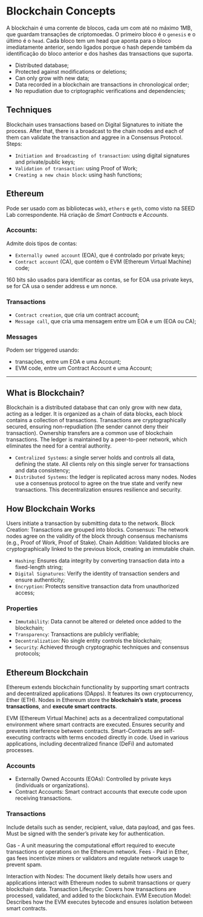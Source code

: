 # Blockchain Concepts

A blockchain é uma corrente de blocos, cada um com até no máximo 1MB, que guardam transações de criptomoedas. O primeiro bloco é o `genesis` e o último é o `head`. Cada bloco tem um head que aponta para o bloco imediatamente anterior, sendo ligados porque o hash depende também da identificação do bloco anterior e dos hashes das transactions que suporta.

- Distributed database;
- Protected against modifications or deletions;
- Can only grow with new data;
- Data recorded in a blockchain are transactions in chronological order;
- No repudiation due to criptographic verifications and dependencies;

## Techniques

Blockchain uses transactions based on Digital Signatures to initiate the process. After that, there is a broadcast to the chain nodes and each of them can validate the transaction and aggree in a Consensus Protocol. Steps:

- `Initiation and Broadcasting of transaction`: using digital signatures and private/public keys;
- `Validation of transaction`: using Proof of Work;
- `Creating a new chain block`: using hash functions;

## Ethereum

Pode ser usado com as bibliotecas `web3`, `ethers` e `geth`, como visto na SEED Lab correspondente. Há criação de *Smart Contracts* e *Accounts*.

### Accounts:

Admite dois tipos de contas:

- `Externally owned account` (EOA), que é controlado por private keys;
- `Contract account` (CA), que contém o EVM (Ethereum Virtual Machine) code;

160 bits são usados para identificar as contas, se for EOA usa private keys, se for CA usa o sender address e um nonce.

### Transactions

- `Contract creation`, que cria um contract account;
- `Message call`, que cria uma mensagem entre um EOA e um (EOA ou CA);

### Messages

Podem ser triggered usando:

- transações, entre um EOA e uma Account;
- EVM code, entre um Contract Account e uma Account;

--- 

## What is Blockchain?

Blockchain is a distributed database that can only grow with new data, acting as a ledger. It is organized as a chain of data blocks, each block contains a collection of transactions. Transactions are cryptographically secured, ensuring non-repudiation (the sender cannot deny their transaction). Ownership transfers are a common use of blockchain transactions. The ledger is maintained by a peer-to-peer network, which eliminates the need for a central authority.

- `Centralized Systems`: a single server holds and controls all data, defining the state. All clients rely on this single server for transactions and data consistency;
- `Distributed Systems`: the ledger is replicated across many nodes. Nodes use a consensus protocol to agree on the true state and verify new transactions. This decentralization ensures resilience and security.

## How Blockchain Works

Users initiate a transaction by submitting data to the network. Block Creation: Transactions are grouped into blocks. Consensus: The network nodes agree on the validity of the block through consensus mechanisms (e.g., Proof of Work, Proof of Stake). Chain Addition: Validated blocks are cryptographically linked to the previous block, creating an immutable chain.

- `Hashing`: Ensures data integrity by converting transaction data into a fixed-length string;
- `Digital Signatures`: Verify the identity of transaction senders and ensure authenticity;
- `Encryption`: Protects sensitive transaction data from unauthorized access;

### Properties

- `Immutability`: Data cannot be altered or deleted once added to the blockchain;
- `Transparency`: Transactions are publicly verifiable;
- `Decentralization`: No single entity controls the blockchain;
- `Security`: Achieved through cryptographic techniques and consensus protocols;

## Ethereum Blockchain

Ethereum extends blockchain functionality by supporting smart contracts and decentralized applications (DApps).
It features its own cryptocurrency, Ether (ETH). Nodes in Ethereum store the **blockchain’s state**, **process transactions**, and **execute smart contracts**.

EVM (Ethereum Virtual Machine) acts as a decentralized computational environment where smart contracts are executed. Ensures security and prevents interference between contracts.
Smart-Contracts are self-executing contracts with terms encoded directly in code. Used in various applications, including decentralized finance (DeFi) and automated processes.

### Accounts

- Externally Owned Accounts (EOAs): Controlled by private keys (individuals or organizations).
- Contract Accounts: Smart contract accounts that execute code upon receiving transactions.

### Transactions

Include details such as sender, recipient, value, data payload, and gas fees. Must be signed with the sender’s private key for authentication.

Gas - A unit measuring the computational effort required to execute transactions or operations on the Ethereum network.
Fees - Paid in Ether, gas fees incentivize miners or validators and regulate network usage to prevent spam.

Interaction with Nodes: The document likely details how users and applications interact with Ethereum nodes to submit transactions or query blockchain data.
Transaction Lifecycle: Covers how transactions are processed, validated, and added to the blockchain.
EVM Execution Model: Describes how the EVM executes bytecode and ensures isolation between smart contracts.